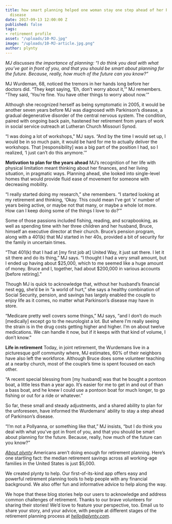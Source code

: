 ```yaml
---
title: how smart planning helped one woman stay one step ahead of her Parkinson’s
  disease
date: 2017-09-13 12:00:00 Z
published: false
tags:
- retirement profile
asset: "/uploads/10-MJ.jpg"
image: "/uploads/10-MJ-article.jpg.png"
author: plynty
---
```


*MJ discusses the importance of planning: “I do think you deal with what you’ve got in front of you, and that you should be smart about planning for the future. Because, really, how much of the future can you know?”* <!--more-->

MJ Wurdeman, 68, noticed the tremors in her hands long before her doctors did. “They kept saying, ‘Eh, don’t worry about it,’” MJ remembers. “They said, ‘You’re fine. You have other things to worry about now.’” 

Although she recognized herself as being symptomatic in 2005, it would be another seven years before MJ was diagnosed with Parkinson’s disease, a gradual degenerative disorder of the central nervous system. The condition, paired with ongoing back pain, hastened her retirement from years of work in social service outreach at Lutheran Church Missouri Synod.

“I was doing a lot of workshops," MJ says. “And by the time I would set up, I would be in so much pain, it would be hard for me to actually deliver the workshops. That [responsibility] was a big part of the position I had, so I realized, ‘I just can’t do this anymore.’”

**Motivation to plan for the years ahead**
MJ’s recognition of her life with physical limitation meant thinking about her finances, and her living situation, in pragmatic ways. Planning ahead, she looked into single-level homes that would provide fluid ease of movement for someone with decreasing mobility.

“I really started doing my research,” she remembers. “I started looking at my retirement and thinking, ‘Okay. This could mean I’ve got ‘x’ number of years being active, or maybe not that many, or maybe a whole lot more. How can I keep doing some of the things I love to do?’”

Some of those passions included fishing, reading, and scrapbooking, as well as spending time with her three children and her husband, Bruce, himself an executive director at their church. Bruce’s pension program, along with a 401(k) that MJ started in her 40s, provided a bit of security for the family in uncertain times.

“That 401(k) that I had at [my first job at] United Way, it just sat there. I let it sit there and do its thing,” MJ says. “I thought I had a very small amount, but I ended up having about $25,000, which to me seemed like a huge amount of money. Bruce and I, together, had about $200,000 in various accounts [before retiring].”

Though MJ is quick to acknowledge that, without her husband’s financial nest egg, she’d be in “a world of hurt,” she says a healthy combination of Social Security, pension, and savings has largely enabled the couple to enjoy life as it comes, no matter what Parkinson’s disease may have in store.

“Medicare pretty well covers some things,” MJ says, “and I don’t do much [medically] except go to the neurologist a lot. But where I’m really seeing the strain is in the drug costs getting higher and higher. I’m on about twelve medications. We can handle it now, but if it keeps with that kind of volume, I don’t know.”

**Life in retirement**
Today, in joint retirement, the Wurdemans live in a picturesque golf community where, MJ estimates, 60% of their neighbors have also left the workforce. Although Bruce does some volunteer teaching at a nearby church, most of the couple’s time is spent focused on each other. 

“A recent special blessing from [my husband] was that he bought a pontoon boat, a little less than a year ago. It’s easier for me to get in and out of than a bass boat, and he knew I could use a pontoon boat for much longer, to go fishing or out for a ride or whatever.”

So far, these small and steady adjustments, and a shared ability to plan for the unforeseen, have informed the Wurdemans’ ability to stay a step ahead of Parkinson’s disease.

“I’m not a Pollyanna, or something like that,” MJ insists, “but I do think you deal with what you’ve got in front of you, and that you should be smart about planning for the future. Because, really, how much of the future can you know?”

*[About plynty](https://plynty.com/)*
Americans aren’t doing enough for retirement planning. Here’s one startling fact: the median retirement savings across all working-age families in the United States is just $5,000.

We created plynty to help. Our first-of-its-kind app offers easy and powerful retirement planning tools to help people with any financial background. We also offer fun and informative advice to help along the way.

We hope that these blog stories help our users to acknowledge and address common challenges of retirement. Thanks to our brave volunteers for sharing their stories! We’d love to feature your perspective, too. Email us to share your story, and your advice, with people at different stages of the retirement planning process at *[hello@plynty.com](mailto:hello@plynty.com)*.